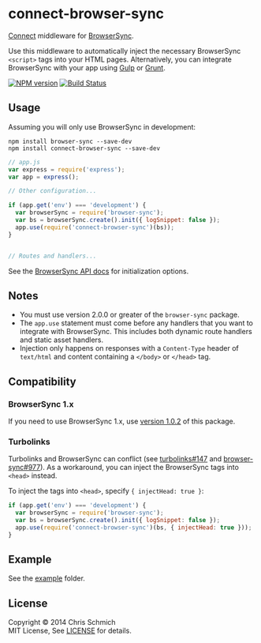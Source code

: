 # connect-browser-sync

[Connect](https://github.com/senchalabs/connect) middleware for [BrowserSync](https://github.com/shakyShane/browser-sync).

Use this middleware to automatically inject the necessary BrowserSync `<script>` tags into your HTML pages. Alternatively, you can integrate BrowserSync with your app using [Gulp](https://github.com/shakyShane/gulp-browser-sync) or [Grunt](https://github.com/shakyShane/grunt-browser-sync).

[![NPM version](https://badge.fury.io/js/connect-browser-sync.svg)](https://npmjs.org/package/connect-browser-sync)
[![Build Status](https://travis-ci.org/schmich/connect-browser-sync.svg?branch=master)](https://travis-ci.org/schmich/connect-browser-sync)

## Usage

Assuming you will only use BrowserSync in development:

```
npm install browser-sync --save-dev
npm install connect-browser-sync --save-dev
```

```javascript
// app.js
var express = require('express');
var app = express();

// Other configuration...

if (app.get('env') === 'development') {
  var browserSync = require('browser-sync');
  var bs = browserSync.create().init({ logSnippet: false });
  app.use(require('connect-browser-sync')(bs));
}


// Routes and handlers...
```

See the [BrowserSync API docs](http://www.browsersync.io/docs/api/) for initialization options.

## Notes

- You must use version 2.0.0 or greater of the `browser-sync` package.
- The `app.use` statement must come before any handlers that you want to integrate with BrowserSync. This includes both dynamic route handlers and static asset handlers.
- Injection only happens on responses with a `Content-Type` header of `text/html` and content containing a `</body>` or `</head>` tag.

## Compatibility

### BrowserSync 1.x

If you need to use BrowserSync 1.x, use [version 1.0.2](https://github.com/schmich/connect-browser-sync/releases/tag/v1.0.2) of this package.

### Turbolinks

Turbolinks and BrowserSync can conflict (see [turbolinks#147](https://github.com/turbolinks/turbolinks/issues/147) and [browser-sync#977](https://github.com/BrowserSync/browser-sync/issues/977)). As a workaround, you can inject the BrowserSync tags into `<head>` instead.

To inject the tags into `<head>`, specify `{ injectHead: true }`:

```javascript
if (app.get('env') === 'development') {
  var browserSync = require('browser-sync');
  var bs = browserSync.create().init({ logSnippet: false });
  app.use(require('connect-browser-sync')(bs, { injectHead: true }));
}
```

## Example

See the [example](example) folder.

## License

Copyright &copy; 2014 Chris Schmich
<br>
MIT License, See [LICENSE](LICENSE) for details.
